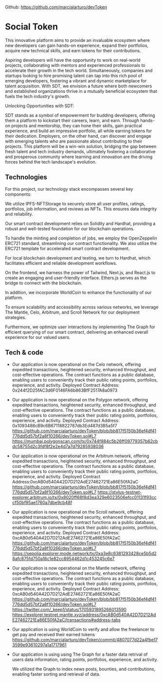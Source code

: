 Github: https://github.com/marcialarturo/devToken

#  Social  Token

This innovative platform aims to provide an invaluable ecosystem where new developers can gain hands-on experience, expand their portfolios, acquire new technical skills, and earn tokens for their contributions.

 Aspiring developers will have the opportunity to work on real-world projects, collaborating with mentors and experienced professionals to accelerate their growth in the tech world. Simultaneously, companies and startups looking to hire promising talent can tap into this rich pool of emerging developers, fostering a vibrant and dynamic marketplace for talent acquisition. With SDT, we envision a future where both newcomers and established organizations thrive in a mutually beneficial ecosystem that fuels the tech industry's growth.

Unlocking Opportunities with SDT:

SDT stands as a symbol of empowerment for budding developers, offering them a platform to kickstart their careers, learn, and earn. Through hands-on projects and mentorship, they can hone their skills, gain practical experience, and build an impressive portfolio, all while earning tokens for their dedication. Employers, on the other hand, can discover and engage with emerging talents who are passionate about contributing to their projects. This platform will be a win-win solution, bridging the gap between fresh talent and tech industry demands, ultimately fostering a collaborative and prosperous community where learning and innovation are the driving forces behind the tech landscape's evolution.

## Technologies
For this project, our technology stack encompasses several key components:

We utilize IPFS-NFTStorage to securely store all user profiles, ratings, portfolios, job information, and reviews as NFTs. This ensures data integrity and reliability.

Our smart contract development relies on Solidity and Hardhat, providing a robust and well-tested foundation for our blockchain operations.

To handle the minting and completion of jobs, we employ the OpenZeppelin ERC721 standard, streamlining our contract functionality. We also utilize the ERC721 template for accelerated smart contract development.

For local blockchain development and testing, we turn to Hardhat, which facilitates efficient and reliable development workflows.

On the frontend, we harness the power of Tailwind, Next.js, and React.js to create an engaging and user-friendly interface. Ethers.js serves as the bridge to connect with the blockchain.

In addition, we incorporate WorldCoin to enhance the functionality of our platform.

To ensure scalability and accessibility across various networks, we leverage The Mantle, Celo, Arbitrum, and Scroll Network for our deployment strategies.

Furthermore, we optimize user interactions by implementing The Graph for efficient querying of our smart contract, delivering an enhanced overall experience for our valued users.




## Tech & code

- Our application is now operational on the Celo network, offering expedited transactions, heightened security, enhanced throughput, and cost-effective operations. The contract functions as a public database, enabling users to conveniently track their public rating points, portfolios, experience, and activity.
Deployed Contract Address: 0x244f2D25fAC3d6F0146FA6b863BfF2517A8a0973


- Our application is now operational on the Polygon network, offering expedited transactions, heightened security, enhanced throughput, and cost-effective operations. The contract functions as a public database, enabling users to conveniently track their public rating points, portfolios, experience, and activity.
Deployed Contract Address: 0x1093488cB9c6B67118822787db3Ed487d3B5a5f7
https://github.com/marcialarturo/devToken/blob/bb817f5150b36ef4df41776dd5d57bf2a8f10266/devToken.sol#L7
https://mumbai.polygonscan.com/tx/0x744f884c5b26ff09779357b62cbdc58755d2c3fdf8f2e2e4d7a7d79285938036


-  Our application is now operational on the Arbitrum network,   offering expedited transactions, heightened security, enhanced throughput, and cost-effective operations. The contract functions as a public database, enabling users to conveniently track their public rating points, portfolios, experience, and activity.
Deployed Contract Address:0xcAB0d540A42D7D212AdE27462721Ea86E50fA2aC
https://github.com/marcialarturo/devToken/blob/bb817f5150b36ef4df41776dd5d57bf2a8f10266/devToken.sol#L7
https://stylus-testnet-explorer.arbitrum.io/tx/0x8020ff68f8d3ea329e6023506efcc01131f93cccf50bf95ae1760a7dbe9cb48f

- Our application is now operational on the Scroll network, offering expedited transactions, heightened security, enhanced throughput, and cost-effective operations. The contract functions as a public database, enabling users to conveniently track their public rating points, portfolios, experience, and activity.
Deployed Contract Address: 0xcAB0d540A42D7D212AdE27462721Ea86E50fA2aC
  https://github.com/marcialarturo/devToken/blob/bb817f5150b36ef4df41776dd5d57bf2a8f10266/devToken.sol#L7
  https://sepolia.explorer.mode.network/tx/0xa3e8c6381293428ce5b5d28afc875fd750a16c1e82cc8954462d1c453245c6e7

- Our application is now operational on the Mantle network, offering expedited transactions, heightened security, enhanced throughput, and cost-effective operations. The contract functions as a public database, enabling users to conveniently track their public rating points, portfolios, experience, and activity.
Deployed Contract Address: 0xcAB0d540A42D7D212AdE27462721Ea86E50fA2aC
  https://github.com/marcialarturo/devToken/blob/bb817f5150b36ef4df41776dd5d57bf2a8f10266/devToken.sol#L7
  https://twitter.com/_keep1/status/1705931895266013590
  https://explorer.testnet.mantle.xyz/address/0xcAB0d540A42D7D212AdE27462721Ea86E50fA2aC/transactions#address-tabs


- Our application is using WorldCoin to verify and allow the freelancer to get pay and received their earned tokens
https://github.com/marcialarturo/devToken/commit/4807077d22a4fbe173599e93610297a1a1717961

- Our application is using using The Graph for a faster data retrival of users data information, rating points, portfolios, experience, and activity.

    We utilized the Graph to index news posts, bounties, and contributions, enabling faster sorting and retrieval of data.















